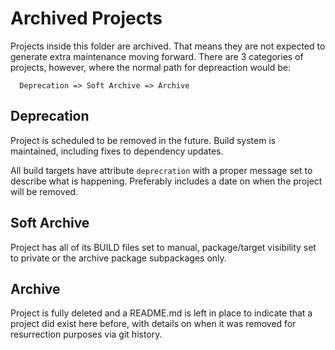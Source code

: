 # Archived Projects

Projects inside this folder are archived. That means they are not expected to generate
extra maintenance moving forward. There are 3 categories of projects, however, where
the normal path for depreaction would be:

```
  Deprecation => Soft Archive => Archive
```

## Deprecation
Project is scheduled to be removed in the future. Build system is maintained, including
fixes to dependency updates.

All build targets have attribute `deprecration` with a proper message set to describe what 
is happening. Preferably includes a date on when the project will be removed.

## Soft Archive

Project has all of its BUILD files set to manual, package/target visibility set to private
or the archive package subpackages only.

## Archive

Project is fully deleted and a README.md is left in place to indicate that a project did 
exist here before, with details on when it was removed for resurrection purposes via git history.
